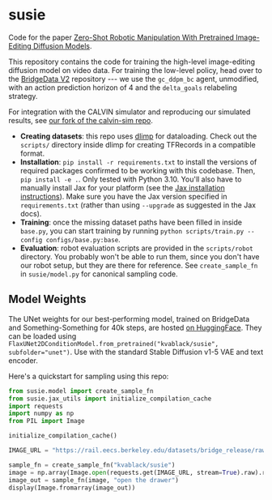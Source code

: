 # susie
Code for the paper [Zero-Shot Robotic Manipulation With Pretrained Image-Editing Diffusion Models](https://rail-berkeley.github.io/susie/).

This repository contains the code for training the high-level image-editing diffusion model on video data. For training the low-level policy, head over to the [BridgeData V2](https://github.com/rail-berkeley/bridge_data_v2) repository --- we use the `gc_ddpm_bc` agent, unmodified, with an action prediction horizon of 4 and the `delta_goals` relabeling strategy.

For integration with the CALVIN simulator and reproducing our simulated results, see [our fork of the calvin-sim repo](https://github.com/pranavatreya/calvin-sim).

- **Creating datasets**: this repo uses [dlimp](https://github.com/kvablack/dlimp) for dataloading. Check out the `scripts/` directory inside dlimp for creating TFRecords in a compatible format.
- **Installation**: `pip install -r requirements.txt` to install the versions of required packages confirmed to be working with this codebase. Then, `pip install -e .`. Only tested with Python 3.10. You'll also have to manually install Jax for your platform (see the [Jax installation instructions](https://jax.readthedocs.io/en/latest/installation.html)). Make sure you have the Jax version specified in `requirements.txt` (rather than using `--upgrade` as suggested in the Jax docs).
- **Training**: once the missing dataset paths have been filled in inside `base.py`, you can start training by running `python scripts/train.py --config configs/base.py:base`.
- **Evaluation**: robot evaluation scripts are provided in the `scripts/robot` directory. You probably won't be able to run them, since you don't have our robot setup, but they are there for reference. See `create_sample_fn` in `susie/model.py` for canonical sampling code.

## Model Weights
The UNet weights for our best-performing model, trained on BridgeData and Something-Something for 40k steps, are hosted [on HuggingFace](https://huggingface.co/kvablack/susie). They can be loaded using `FlaxUNet2DConditionModel.from_pretrained("kvablack/susie", subfolder="unet")`. Use with the standard Stable Diffusion v1-5 VAE and text encoder.

Here's a quickstart for sampling using this repo:
```python
from susie.model import create_sample_fn
from susie.jax_utils import initialize_compilation_cache
import requests
import numpy as np
from PIL import Image

initialize_compilation_cache()

IMAGE_URL = "https://rail.eecs.berkeley.edu/datasets/bridge_release/raw/bridge_data_v2/datacol2_toykitchen7/drawer_pnp/01/2023-04-19_09-18-15/raw/traj_group0/traj0/images0/im_12.jpg"

sample_fn = create_sample_fn("kvablack/susie")
image = np.array(Image.open(requests.get(IMAGE_URL, stream=True).raw).resize((256, 256)))
image_out = sample_fn(image, "open the drawer")
display(Image.fromarray(image_out))
```